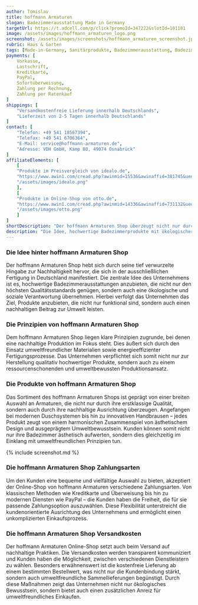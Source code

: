 ```yaml
---
author: Tomislav
title: hoffmann Armaturen
slogan: Badezimmerausstattung Made in Germany
targetUrl: https://t.adcell.com/p/click?promoId=347222&slotId=101181
image: /assets/images/hoffmann_armaturen_logo.png
screenshot: /assets/images/screenshots/hoffmann_armaturen_screenshot.jpg
rubric: Haus & Garten
tags: [Made-in-Germany, Sanitärprodukte, Badezimmerausstattung, Badezimmer, Sanitär]
payments: [
    Vorkasse,
    Lastschrift,
    Kreditkarte,
    PayPal,
    Sofortüberweisung,
    Zahlung per Rechnung,
    Zahlung per Ratenkauf
]
shippings: [
    "Versandkostenfreie Lieferung innerhalb Deutschlands",
    "Lieferzeit von 2-5 Tagen innerhalb Deutschlands"
]
contact: [
    "Telefon: +49 541 18567394",
    "Telefax: +49 541 6706364",
    "E-Mail: service@hoffmann-armaturen.de",
    "Adresse: VDH GmbH, Kamp 80, 49074 Osnabrück"
]
affiliateElements: [
    [
    "Produkte im Preisvergleich von idealo.de", 
    "https://www.awin1.com/cread.php?awinmid=15536&awinaffid=381745&ued=https%3A%2F%2Fwww.idealo.de%2Fpreisvergleich%2FMainSearchProductCategory.html%3Fq%3Dhoffmann%2Bmade%2Bin%2Bgermany", 
    "/assets/images/idealo.png"
    ],
    [
    "Produkte im Online-Shop von otto.de", 
    "https://www.awin1.com/cread.php?awinmid=14336&awinaffid=731132&ued=https%3A%2F%2Fwww.otto.de%2Fsuche%2Fhoffmann%2520made%2520in%2520germany", 
    "/assets/images/otto.png"
    ]
]
shortDescription: "Der hoffmann Armaturen Shop überzeugt nicht nur durch sein hochwertiges Sortiment, sondern auch durch sein starkes Bekenntnis zur Nachhaltigkeit."
description: "Die Idee, hochwertige Badezimmerprodukte mit ökologischer und sozialer Verantwortung zu verbinden, durchzieht sämtliche Aspekte des Unternehmens – von den klaren Prinzipien bis zu den nachhaltigen Versandpraktiken. Diese umfassende nachhaltige Ausrichtung positioniert den hoffmann Armaturen Shop als Vorreiter im Bereich umweltbewusster Einkaufsmöglichkeiten für Badezimmerausstattungen."
---
```


### Die Idee hinter hoffmann Armaturen Shop

Der hoffmann Armaturen Shop hebt sich durch seine tief verwurzelte Hingabe zur Nachhaltigkeit hervor, die sich in der ausschließlichen Fertigung in Deutschland manifestiert. Die zentrale Idee des Unternehmens ist es, hochwertige Badezimmerausstattungen anzubieten, die nicht nur den höchsten Qualitätsstandards genügen, sondern auch eine ökologische und soziale Verantwortung übernehmen. Hierbei verfolgt das Unternehmen das Ziel, Produkte anzubieten, die nicht nur funktional sind, sondern auch einen nachhaltigen Beitrag zur Umwelt leisten.

### Die Prinzipien von hoffmann Armaturen Shop

Dem hoffmann Armaturen Shop liegen klare Prinzipien zugrunde, bei denen eine nachhaltige Produktion im Fokus steht. Dies äußert sich durch den Einsatz umweltfreundlicher Materialien sowie energieeffizienter Fertigungsprozesse. Das Unternehmen verpflichtet sich somit nicht nur zur Herstellung qualitativ hochwertiger Produkte, sondern auch zu einem ressourcenschonenden und umweltbewussten Produktionsansatz.

### Die Produkte von hoffmann Armaturen Shop
 
Das Sortiment des hoffmann Armaturen Shops ist geprägt von einer breiten Auswahl an Armaturen, die nicht nur durch ihre erstklassige Qualität, sondern auch durch ihre nachhaltige Ausrichtung überzeugen. Angefangen bei modernen Duschsystemen bis hin zu innovativen Handbrausen – jedes Produkt zeugt von einem harmonischen Zusammenspiel von ästhetischem Design und ausgeprägtem Umweltbewusstsein. Kunden können somit nicht nur ihre Badezimmer ästhetisch aufwerten, sondern dies gleichzeitig im Einklang mit umweltfreundlichen Prinzipien tun.

{% include screenshot.md %}

### Die hoffmann Armaturen Shop Zahlungsarten

Um den Kunden eine bequeme und vielfältige Auswahl zu bieten, akzeptiert der Online-Shop von hoffmann Armaturen verschiedene Zahlungsarten. Von klassischen Methoden wie Kreditkarte und Überweisung bis hin zu modernen Diensten wie PayPal – die Kunden haben die Freiheit, die für sie passende Zahlungsoption auszuwählen. Diese Flexibilität unterstreicht die kundenorientierte Ausrichtung des Unternehmens und ermöglicht einen unkomplizierten Einkaufsprozess.

### Die hoffmann Armaturen Shop Versandkosten
 
Der hoffmann Armaturen Online-Shop setzt auch beim Versand auf nachhaltige Praktiken. Die Versandkosten werden transparent kommuniziert und Kunden haben die Möglichkeit, zwischen verschiedenen Dienstleistern zu wählen. Besonders erwähnenswert ist die kostenfreie Lieferung ab einem bestimmten Bestellwert, was nicht nur die Kundenbindung stärkt, sondern auch umweltfreundliche Sammellieferungen begünstigt. Durch diese Maßnahmen zeigt das Unternehmen nicht nur ökologisches Bewusstsein, sondern bietet auch einen zusätzlichen Anreiz für umweltfreundliches Einkaufen.